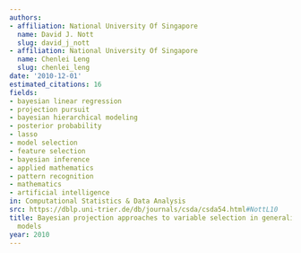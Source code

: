 ```yaml
---
authors:
- affiliation: National University Of Singapore
  name: David J. Nott
  slug: david_j_nott
- affiliation: National University Of Singapore
  name: Chenlei Leng
  slug: chenlei_leng
date: '2010-12-01'
estimated_citations: 16
fields:
- bayesian linear regression
- projection pursuit
- bayesian hierarchical modeling
- posterior probability
- lasso
- model selection
- feature selection
- bayesian inference
- applied mathematics
- pattern recognition
- mathematics
- artificial intelligence
in: Computational Statistics & Data Analysis
src: https://dblp.uni-trier.de/db/journals/csda/csda54.html#NottL10
title: Bayesian projection approaches to variable selection in generalized linear
  models
year: 2010
---
```


